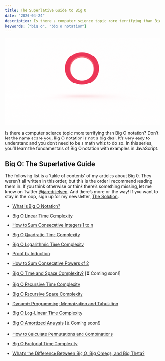 ```yaml
---
title: The Superlative Guide to Big O
date: "2020-04-24"
description: Is there a computer science topic more terrifying than Big O? Don’t let the name scare you, Big O is not a big deal. Learn the fundamentals in this superlative guide.
keywords: ["big o", "big o notation"]
---
```


![](./jarednielsen-big-o.png)


Is there a computer science topic more terrifying than Big O notation? Don’t let the name scare you, Big O notation is not a big deal. It’s very easy to understand and you don’t need to be a math whiz to do so. In this series, you’ll learn the fundamentals of Big O notation with examples in JavaScript.

## Big O: The Superlative Guide

The following list is a ‘table of contents’ of my articles about Big O. They weren’t all written in this order, but this is the order I recommend reading them in. If you think otherwise or think there’s something missing, let me know on Twitter [@jarednielsen](https://twitter.com/jarednielsen). And there’s more on the way! If you want to stay in the loop, sign up for my newsletter, [The Solution](http://eepurl.com/cP8CMn).


* [What is Big O Notation?](https://jarednielsen.com/big-o-notation/)

* [Big O Linear Time Complexity](https://jarednielsen.com/big-o-linear-time-complexity/)

* [How to Sum Consecutive Integers 1 to n](https://jarednielsen.com/sum-consecutive-integers/)

* [Big O Quadratic Time Complexity](https://jarednielsen.com/big-o-quadratic-time-complexity/)

* [Big O Logarithmic Time Complexity](https://jarednielsen.com/big-o-logarithmic-time-complexity/)

* [Proof by Induction](https://jarednielsen.com/proof-induction/)

* [How to Sum Consecutive Powers of 2](https://jarednielsen.com/sum-consecutive-powers-2/)

* [Big O Time and Space Complexity?](#) [⏳ Coming soon!]

* [Big O Recursive Time Complexity](https://jarednielsen.com/big-o-recursive-time-complexity/)

* [Big O Recursive Space Complexity](https://jarednielsen.com/big-o-recursive-space-complexity/)

* [Dynamic Programming: Memoization and Tabulation](https://jarednielsen.com/dynamic-programming-memoization-tabulation/)

* [Big O Log-Linear Time Complexity](https://jarednielsen.com/big-o-log-linear-time-complexity/)

* [Big O Amortized Analysis](#) [⏳ Coming soon!]

* [How to Calculate Permutations and Combinations](https://jarednielsen.com/calculate-permutations-combinations/)

* [Big O Factorial Time Complexity](https://jarednielsen.com/big-o-factorial-time-complexity/)

* [What’s the Difference Between Big O, Big Omega, and Big Theta?](https://jarednielsen.com/big-o-omega-theta/)
